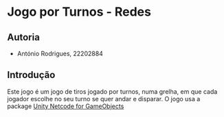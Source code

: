 # Jogo por Turnos - Redes

## Autoria

- António Rodrigues, 22202884

## Introdução

Este jogo é um jogo de tiros jogado por turnos, numa grelha, em que cada jogador escolhe no seu turno se quer andar e disparar.
O jogo usa a package [Unity Netcode for GameObjects](https://docs.unity3d.com/Manual/com.unity.netcode.gameobjects.html) 